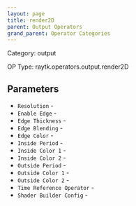 ```yaml
---
layout: page
title: render2D
parent: Output Operators
grand_parent: Operator Categories
---
```


Category: output

OP Type: raytk.operators.output.render2D

## Parameters

* `Resolution` - 
* `Enable Edge` - 
* `Edge Thickness` - 
* `Edge Blending` - 
* `Edge Color` - 
* `Inside Period` - 
* `Inside Color 1` - 
* `Inside Color 2` - 
* `Outside Period` - 
* `Outside Color 1` - 
* `Outside Color 2` - 
* `Time Reference Operator` - 
* `Shader Builder Config` -
